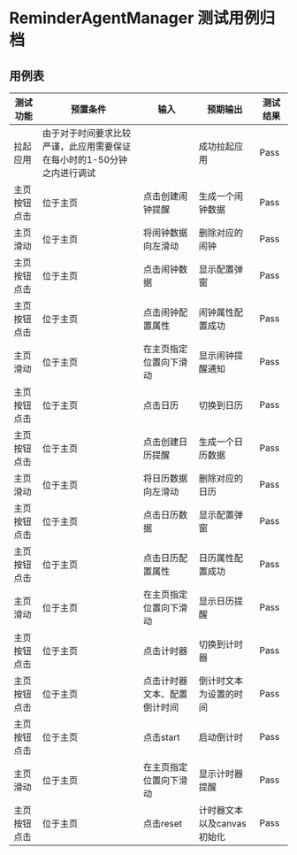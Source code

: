 # ReminderAgentManager 测试用例归档

## 用例表

|测试功能|预置条件|输入|预期输出|测试结果|
|--------------------------------|--------------------------------|--------------------------------|--------------------------------|--------------------------------|
|拉起应用|	 由于对于时间要求比较严谨，此应用需要保证在每小时的1-50分钟之内进行调试|		|成功拉起应用|Pass|
|主页按钮点击|	位于主页|     点击创建闹钟提醒|生成一个闹钟数据|Pass|
|主页滑动|	    位于主页|     将闹钟数据向左滑动|  删除对应的闹钟 |Pass|
|主页按钮点击|	位于主页|   点击闹钟数据|	显示配置弹窗|Pass|
|主页按钮点击|	位于主页|		点击闹钟配置属性|闹钟属性配置成功|Pass|
|主页滑动|	    位于主页|   在主页指定位置向下滑动|  显示闹钟提醒通知 |Pass|
|主页按钮点击|	位于主页|		点击日历|切换到日历|Pass|
|主页按钮点击|	位于主页|		点击创建日历提醒|生成一个日历数据|Pass|
|主页滑动|	    位于主页|   将日历数据向左滑动|  删除对应的日历 |Pass|
|主页按钮点击|	位于主页|   点击日历数据|	显示配置弹窗|Pass|
|主页按钮点击|	位于主页|		点击日历配置属性|日历属性配置成功|Pass|
|主页滑动|	    位于主页|   在主页指定位置向下滑动|  显示日历提醒 |Pass|
|主页按钮点击|	位于主页|		点击计时器|切换到计时器|Pass|
|主页按钮点击|	位于主页|		点击计时器文本、配置倒计时间|倒计时文本为设置的时间|Pass|
|主页按钮点击|	位于主页|   点击start|  启动倒计时 |Pass|
|主页滑动|	    位于主页|   在主页指定位置向下滑动|	显示计时器提醒|Pass|
|主页按钮点击|	位于主页|		点击reset|计时器文本以及canvas初始化|Pass|
